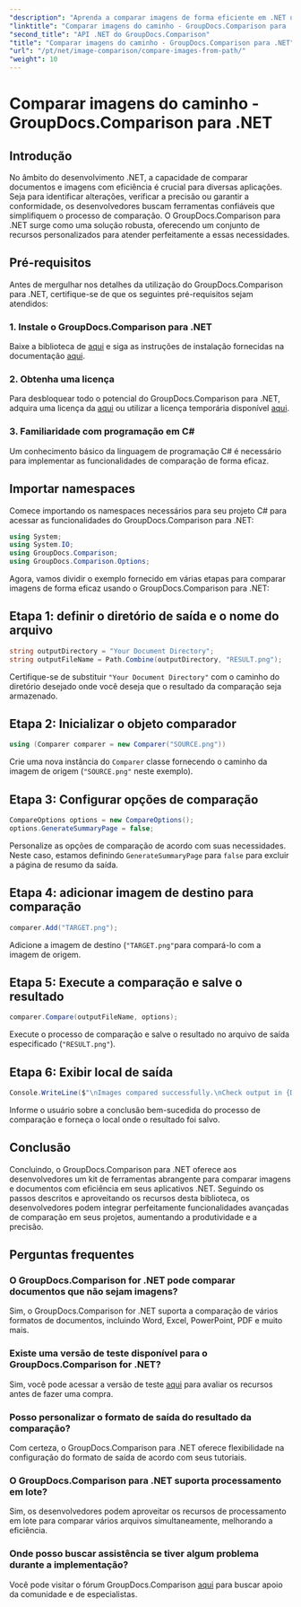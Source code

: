 ```yaml
---
"description": "Aprenda a comparar imagens de forma eficiente em .NET usando a biblioteca GroupDocs.Comparison. Siga o guia passo a passo para uma integração perfeita."
"linktitle": "Comparar imagens do caminho - GroupDocs.Comparison para .NET"
"second_title": "API .NET do GroupDocs.Comparison"
"title": "Comparar imagens do caminho - GroupDocs.Comparison para .NET"
"url": "/pt/net/image-comparison/compare-images-from-path/"
"weight": 10
---
```


# Comparar imagens do caminho - GroupDocs.Comparison para .NET

## Introdução
No âmbito do desenvolvimento .NET, a capacidade de comparar documentos e imagens com eficiência é crucial para diversas aplicações. Seja para identificar alterações, verificar a precisão ou garantir a conformidade, os desenvolvedores buscam ferramentas confiáveis que simplifiquem o processo de comparação. O GroupDocs.Comparison para .NET surge como uma solução robusta, oferecendo um conjunto de recursos personalizados para atender perfeitamente a essas necessidades.
## Pré-requisitos
Antes de mergulhar nos detalhes da utilização do GroupDocs.Comparison para .NET, certifique-se de que os seguintes pré-requisitos sejam atendidos:
### 1. Instale o GroupDocs.Comparison para .NET
Baixe a biblioteca de [aqui](https://releases.groupdocs.com/comparison/net/) e siga as instruções de instalação fornecidas na documentação [aqui](https://tutorials.groupdocs.com/comparison/net/).
### 2. Obtenha uma licença
Para desbloquear todo o potencial do GroupDocs.Comparison para .NET, adquira uma licença da [aqui](https://purchase.groupdocs.com/buy) ou utilizar a licença temporária disponível [aqui](https://purchase.groupdocs.com/temporary-license/).
### 3. Familiaridade com programação em C#
Um conhecimento básico da linguagem de programação C# é necessário para implementar as funcionalidades de comparação de forma eficaz.

## Importar namespaces
Comece importando os namespaces necessários para seu projeto C# para acessar as funcionalidades do GroupDocs.Comparison para .NET:
```csharp
using System;
using System.IO;
using GroupDocs.Comparison;
using GroupDocs.Comparison.Options;
```

Agora, vamos dividir o exemplo fornecido em várias etapas para comparar imagens de forma eficaz usando o GroupDocs.Comparison para .NET:
## Etapa 1: definir o diretório de saída e o nome do arquivo
```csharp
string outputDirectory = "Your Document Directory";
string outputFileName = Path.Combine(outputDirectory, "RESULT.png");
```
Certifique-se de substituir `"Your Document Directory"` com o caminho do diretório desejado onde você deseja que o resultado da comparação seja armazenado.
## Etapa 2: Inicializar o objeto comparador
```csharp
using (Comparer comparer = new Comparer("SOURCE.png"))
```
Crie uma nova instância do `Comparer` classe fornecendo o caminho da imagem de origem (`"SOURCE.png"` neste exemplo).
## Etapa 3: Configurar opções de comparação
```csharp
CompareOptions options = new CompareOptions();
options.GenerateSummaryPage = false;
```
Personalize as opções de comparação de acordo com suas necessidades. Neste caso, estamos definindo `GenerateSummaryPage` para `false` para excluir a página de resumo da saída.
## Etapa 4: adicionar imagem de destino para comparação
```csharp
comparer.Add("TARGET.png");
```
Adicione a imagem de destino (`"TARGET.png"`para compará-lo com a imagem de origem.
## Etapa 5: Execute a comparação e salve o resultado
```csharp
comparer.Compare(outputFileName, options);
```
Execute o processo de comparação e salve o resultado no arquivo de saída especificado (`"RESULT.png"`).
## Etapa 6: Exibir local de saída
```csharp
Console.WriteLine($"\nImages compared successfully.\nCheck output in {Directory.GetCurrentDirectory()}.");
```
Informe o usuário sobre a conclusão bem-sucedida do processo de comparação e forneça o local onde o resultado foi salvo.

## Conclusão
Concluindo, o GroupDocs.Comparison para .NET oferece aos desenvolvedores um kit de ferramentas abrangente para comparar imagens e documentos com eficiência em seus aplicativos .NET. Seguindo os passos descritos e aproveitando os recursos desta biblioteca, os desenvolvedores podem integrar perfeitamente funcionalidades avançadas de comparação em seus projetos, aumentando a produtividade e a precisão.
## Perguntas frequentes
### O GroupDocs.Comparison for .NET pode comparar documentos que não sejam imagens?
Sim, o GroupDocs.Comparison for .NET suporta a comparação de vários formatos de documentos, incluindo Word, Excel, PowerPoint, PDF e muito mais.
### Existe uma versão de teste disponível para o GroupDocs.Comparison for .NET?
Sim, você pode acessar a versão de teste [aqui](https://releases.groupdocs.com/) para avaliar os recursos antes de fazer uma compra.
### Posso personalizar o formato de saída do resultado da comparação?
Com certeza, o GroupDocs.Comparison para .NET oferece flexibilidade na configuração do formato de saída de acordo com seus tutoriais.
### O GroupDocs.Comparison para .NET suporta processamento em lote?
Sim, os desenvolvedores podem aproveitar os recursos de processamento em lote para comparar vários arquivos simultaneamente, melhorando a eficiência.
### Onde posso buscar assistência se tiver algum problema durante a implementação?
Você pode visitar o fórum GroupDocs.Comparison [aqui](https://forum.groupdocs.com/c/comparison/12) para buscar apoio da comunidade e de especialistas.